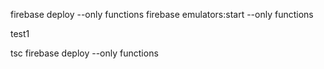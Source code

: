 firebase deploy --only functions
firebase emulators:start --only functions

test1

tsc
firebase deploy --only functions

